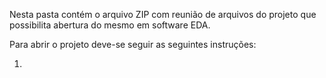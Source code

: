 Nesta pasta contém o arquivo ZIP com reunião de arquivos do projeto que possibilita abertura do mesmo em software EDA.

Para abrir o projeto deve-se seguir as seguintes instruções:

1. 

